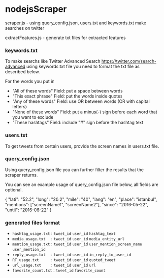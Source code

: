 # nodejsScraper

scraper.js - using query_config.json, users.txt and keywords.txt make searches on twitter

extractFeatures.js - generate txt files for extracted features
### keywords.txt
To make searchs like Twitter Advanced Search https://twitter.com/search-advanced
using keywords.txt file you need to format the txt file as described below.

For the words you put in
- "All of these words" Field: put a space between words
- "This exact phrase" Field: put the words inside quotes
- "Any of these words" Field: use OR between words (OR with capital letters)
- "None of these words" Field: put a minus(-) sign before each word that you want to exclude
- "These hashtags" Field: include "#" sign before the hashtag text
  
### users.txt
To get tweets from certain users, provide the screen names in users.txt file.

### query_config.json
Using query_config.json file you can further filter the results that the scraper returns.

You can see an example usage of query_config.json file below, all fields are optional.

{
  "lati": "52.2",
  "long": "20.2",
  "mile": "40",
  "lang": "en",
  "place": "istanbul",
  "mentions": ["screenName1", "screenName2"],
  "since": "2016-05-22",
  "until": "2016-06-22"
}

### generated files format
- `hashtag_usage.txt` : `tweet_id`  `user_id` `hashtag_text`
- `media_usage.txt  ` : `tweet_id`  `user_id` `media_entity_url`
- `mention_usage.txt` : `tweet_id`  `user_id` `user_mention_screen_name` `user_mention_id`
- `reply_usage.txt  ` : `tweet_id`  `user_id` `in_reply_to_user_id`
- `RT_usage.txt     ` : `tweet_id`  `user_id` `quoted_tweet`
- `url_usage.txt    ` : `tweet_id`  `user_id` `url`
- `favorite_count.txt`     : `tweet_id`  `favorite_count`
